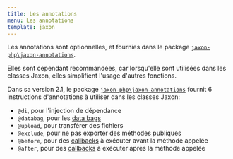 ```yaml
---
title: Les annotations
menu: Les annotations
template: jaxon
---
```


Les annotations sont optionnelles, et fournies dans le package [`jaxon-php\jaxon-annotations`](https://github.com/jaxon-php\jaxon-annotations).

Elles sont cependant recommandées, car lorsqu'elle sont utilisées dans les classes Jaxon, elles simplifient l'usage d'autres fonctions.

Dans sa version 2.1, le package [`jaxon-php\jaxon-annotations`](https://github.com/jaxon-php\jaxon-annotations) fournit 6 instructions d'annotations à utiliser dans les classes Jaxon:

- `@di`, pour l'injection de dépendance
- `@databag`, pour les [data bags](../05.databags/)
- `@upload`, pour transférer des fichiers
- `@exclude`, pour ne pas exporter des méthodes publiques
- `@before`, pour des [callbacks](../06.callbacks/) à exécuter avant la méthode appelée
- `@after`, pour des [callbacks](../06.callbacks/) à exécuter après la méthode appelée
